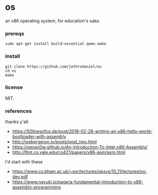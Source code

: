 # os

an x86 operating system, for education's sake.

### prereqs

```
sudo apt-get install build-essential qemu make
```

### install

```
git clone https://github.com/jethrodaniel/os
cd os
make
```

### license

MIT.

### references

thanks y'all.

- https://50linesofco.de/post/2018-02-28-writing-an-x86-hello-world-bootloader-with-assembly
- http://joebergeron.io/posts/post_two.html
- https://geosn0w.github.io/An-Introduction-To-Intel-x86-Assembly/
- http://flint.cs.yale.edu/cs421/papers/x86-asm/asm.html

I'd start with these

- https://www.cs.bham.ac.uk/~exr/lectures/opsys/10_11/lectures/os-dev.pdf
- https://www.nayuki.io/page/a-fundamental-introduction-to-x86-assembly-programming
